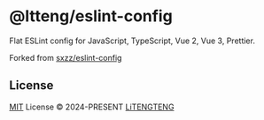# @ltteng/eslint-config

Flat ESLint config for JavaScript, TypeScript, Vue 2, Vue 3, Prettier.

Forked from [sxzz/eslint-config](https://github.com/sxzz/eslint-config)

## License

[MIT](./LICENSE) License © 2024-PRESENT [LiTENGTENG](https://github.com/ltteng)
